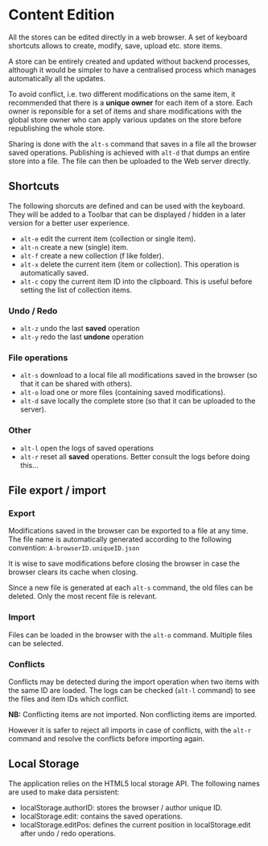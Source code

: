 # Content Edition

All the stores can be edited directly in a web browser. A set of keyboard shortcuts allows to create, modify, save, upload etc. store items.

A store can be entirely created and updated without backend processes, although it would be simpler to have a centralised process which manages automatically all the updates.

To avoid conflict, i.e. two different modifications on the same item, it recommended that there is a **unique owner** for each item of a store. Each owner is reponsible for a set of items and share modifications with the global store owner who can apply various updates on the store before republishing the whole store. 

Sharing is done with the `alt-s` command that saves in a file all the browser saved operations.
Publishing is achieved with `alt-d` that dumps an entire store into a file. The file can then be uploaded to the Web server directly.

## Shortcuts

The following shorcuts are defined and can be used with the keyboard. They will be added to a Toolbar that can be displayed / hidden in a later version for a better user experience.

* `alt-e` edit the current item (collection or single item).
* `alt-n` create a new (single) item.
* `alt-f` create a new collection (f like folder).
* `alt-x` delete the current item (item or collection). This operation is automatically saved.
* `alt-c` copy the current item ID into the clipboard. This is useful before setting the list of collection items.

### Undo / Redo
* `alt-z` undo the last **saved** operation 
* `alt-y` redo the last **undone** operation 

### File operations
* `alt-s` download to a local file all modifications saved in the browser (so that it can be shared with others).
* `alt-o` load one or more files (containing saved modifications).
* `alt-d` save locally the complete store (so that it can be uploaded to the server).

### Other
* `alt-l` open the logs of saved operations
* `alt-r` reset all **saved** operations. Better consult the logs before doing this...
 
## File export / import

### Export
Modifications saved in the browser can be exported to a file at any time. The file name is automatically generated according to the following convention: `A-browserID.uniqueID.json`

It is wise to save modifications before closing the browser in case the browser clears its cache when closing.

Since a new file is generated at each `alt-s` command, the old files can be deleted. Only the most recent file is relevant.

### Import
Files can be loaded in the browser with the `alt-o` command. Multiple files can be selected.

### Conflicts
Conflicts may be detected during the import operation when two items with the same ID are loaded. The logs can be checked (`alt-l` command) to see the files and item IDs which conflict. 

**NB:** Conflicting items are not imported.
Non conflicting items are imported.

However it is safer to reject all imports in case of conflicts, with the `alt-r` command and resolve the conflicts before importing again.

## Local Storage
The application relies on the HTML5 local storage API. The following names are used to make data persistent:
* localStorage.authorID: stores the browser / author unique ID.
* localStorage.edit: contains the saved operations.
* localStorage.editPos: defines the current position in localStorage.edit after undo / redo operations. 




